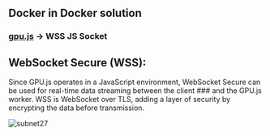 ## Docker in Docker solution


### [gpu.js](https://gpu.rocks/#/]) -> WSS JS Socket
## WebSocket Secure (WSS): 
Since GPU.js operates in a JavaScript environment, WebSocket Secure can be used for real-time data streaming between the client ### and the GPU.js worker. WSS is WebSocket over TLS, adding a layer of security by encrypting the data before transmission.

![subnet27](https://github.com/neuralinternet/compute-subnet/assets/89988675/39d02fff-0dcc-458d-9717-837243dd30f5)
